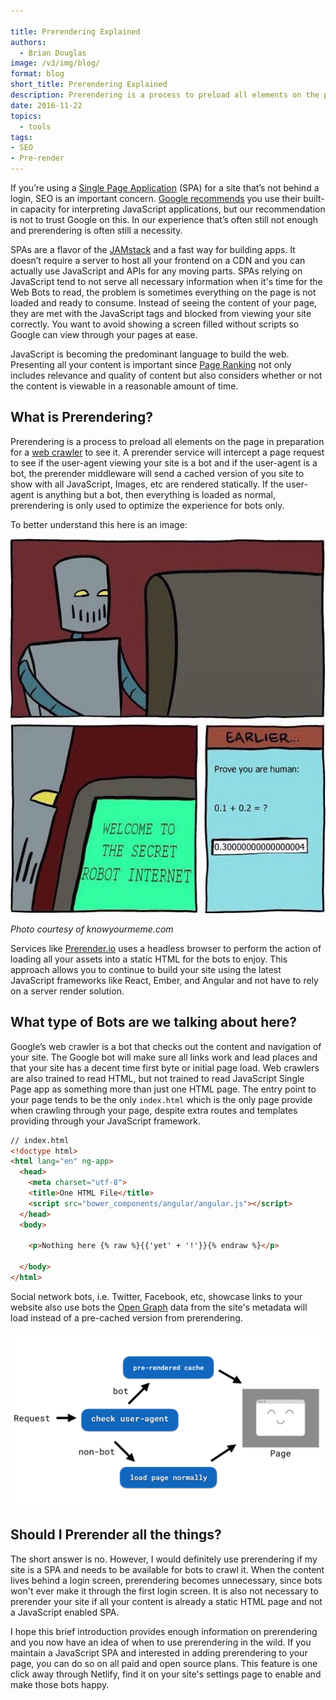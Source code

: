```yaml
---

title: Prerendering Explained
authors:
  - Brian Douglas
image: /v3/img/blog/
format: blog
short_title: Prerendering Explained
description: Prerendering is a process to preload all elements on the page in preparation for a web crawler to see it. This is very important tool for Single Page JavaScript applications where SEO is needed.
date: 2016-11-22
topics:
  - tools
tags:
- SEO
- Pre-render
---
```

If you’re using a [Single Page Application](http://adamsilver.io/articles/the-disadvantages-of-single-page-applications/) (SPA) for a site that’s not behind a login, SEO is an important concern. [Google recommends](https://webmasters.googleblog.com/2015/10/deprecating-our-ajax-crawling-scheme.html) you use their built-in capacity for interpreting JavaScript applications, but our recommendation is not to trust Google on this. In our experience that’s often still not enough and prerendering is often still a necessity.

SPAs are a flavor of the [JAMstack](https://jamstack.org/) and a fast way for building apps. It doesn’t require a server to host all your frontend on a CDN and you can actually use JavaScript and APIs for any moving parts. SPAs relying on JavaScript tend to not serve all necessary information when it's time for the Web Bots to read, the problem is sometimes everything on the page is not loaded and ready to consume. Instead of seeing the content of your page, they are met with the JavaScript tags and blocked from viewing your site correctly. You want to avoid showing a screen filled without scripts so Google can view through your pages at ease.

JavaScript is becoming the predominant language to build the web. Presenting all your content is important since [Page Ranking](http://pr.efactory.de/e-pagerank-algorithm.shtml) not only includes relevance and quality of content but also considers whether or not the content is viewable in a reasonable amount of time.

## What is Prerendering?

Prerendering is a process to preload all elements on the page in preparation for a [web crawler](http://www.googleguide.com/google_works.html) to see it. A prerender service will intercept a page request to see if the user-agent viewing your site is a bot and if the user-agent is a bot, the prerender middleware will send a cached version of you site to show with all JavaScript, Images, etc are rendered statically. If the user-agent is anything but a bot, then everything is loaded as normal, prerendering is only used to optimize the experience for bots only.

To better understand this here is an image:

![robot-example-meme](/v3/img/blog/prerender-robot.jpg)

*Photo courtesy of knowyourmeme.com*

Services like [Prerender.io](https://prerender.io/) uses a headless browser to perform the action of loading all your assets into a static HTML for the bots to enjoy. This approach allows you to continue to build your site using the latest JavaScript frameworks like React, Ember, and Angular and not have to rely on a server render solution.

## What type of Bots are we talking about here?
Google’s web crawler is a bot that checks out the content and navigation of your site. The Google bot will make sure all links work and lead places and that your site has a decent time first byte or initial page load. Web crawlers are also trained to read HTML, but not trained to read JavaScript Single Page app as something more than just one HTML page. The entry point to your page tends to be the only `index.html` which is the only page provide when crawling through your page, despite extra routes and templates providing through your JavaScript framework.

```html
// index.html
<!doctype html>
<html lang="en" ng-app>
  <head>
    <meta charset="utf-8">
    <title>One HTML File</title>
    <script src="bower_components/angular/angular.js"></script>
  </head>
  <body>

    <p>Nothing here {% raw %}{{'yet' + '!'}}{% endraw %}</p>

  </body>
</html>
```

Social network bots, i.e. Twitter, Facebook, etc, showcase links to your website also use bots the [Open Graph](http://ogp.me/) data from the site's metadata will load instead of a pre-cached version from prerendering.

![prerender example](/v3/img/blog/prerender-example.png)

## Should I Prerender all the things?

The short answer is no. However, I would definitely use prerendering if my site is a SPA and needs to be available for bots to crawl it. When the content lives behind a login screen, prerendering becomes unnecessary, since bots won't ever make it through the first login screen. It is also not necessary to prerender your site if all your content is already a static HTML page and not a JavaScript enabled SPA.

I hope this brief introduction provides enough information on prerendering and you now have an idea of when to use prerendering in the wild. If you maintain a JavaScript SPA and interested in adding prerendering to your page, you can do so on all paid and open source plans. This feature is one click away through Netlify, find it on your site's settings page to enable and make those bots happy.
